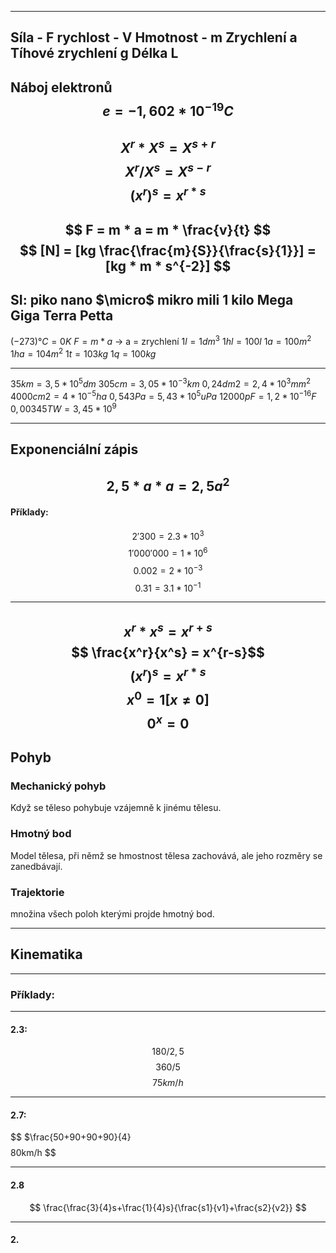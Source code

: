 

---
Síla - F
rychlost - V
Hmotnost - m
Zrychlení a
Tíhové zrychlení g
Délka L
---
Náboj elektronů
$$ e = -1,602*10^{-19} C $$
---
$$ X^r*X^s=X^{s+r} $$
$$ X^r/X^s=X^{s-r} $$
$$ (x^r)^s=x^{r*s} $$
---
$$ F = m * a = m * \frac{v}{t} $$ $$ [N] = [kg \frac{\frac{m}{S}}{\frac{s}{1}}] = [kg * m * s^{-2}] $$
---

SI:
piko
nano
$\micro$ mikro
mili
1
kilo
Mega
Giga
Terra
Petta
---
$(-273)°C = 0K$ $F = m*a$ -> a = zrychlení $1l = 1dm^3$ $1hl = 100l$ $1a = 100m^2$ $1ha = 104m^2$ $1t = 103kg$ $1q = 100kg$

---

$35km = 3,5 * 10^5dm$ $305cm = 3,05 * 10^{-3}km$ $0,24 dm2 = 2,4 * 10^3mm^2$ $4000cm2 = 4 * 10^{-5} ha$ $0,543Pa = 5,43 * 10^5 uPa$ $12000pF = 1,2 * 10^{-16}F$ $0,00345TW = 3,45 * 10^9$

---
## Exponenciální zápis

$$ 2,5 * a * a = 2,5a^2 $$
--- 
#### Příklady: 
$$ 2'300 = 2.3 * 10^3 $$ $$ 1'000'000 = 1 * 10^6 $$ $$ 0.002 = 2 * 10^{-3} $$ $$ 0.31 = 3.1 * 10^{-1} $$

---

$$ x^r * x^s = x^{r+s} $$ $$ \frac{x^r}{x^s} = x^{r-s}$$ $$ (x^r)^s = x^{r*s} $$ $$ x^0 = 1 [x \ne 0]$$ $$ 0^x = 0 $$
---

## Pohyb

### Mechanický pohyb
Když se těleso pohybuje vzájemně k jinému tělesu.

### Hmotný bod
Model tělesa, při němž se hmostnost tělesa zachovává, ale jeho rozměry se zanedbávají.

### Trajektorie
množina všech poloh kterými projde hmotný bod.


--- 

## Kinematika
---

### Příklady:
---
#### 2.3:
$$ 180/2,5 $$ $$ 360/5 $$ $$ 75km/h $$

---
#### 2.7:
$$ $\frac{50+90+90+90}{4} $$ $$ 80km/h $$

---
#### 2.8
$$ \frac{\frac{3}{4}s+\frac{1}{4}s}{\frac{s1}{v1}+\frac{s2}{v2}} $$ 
$$  $$

---
#### 2.

